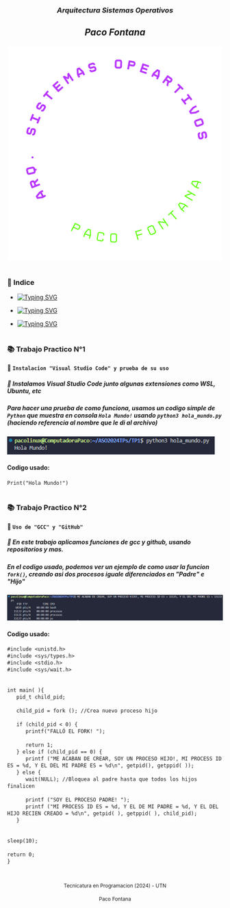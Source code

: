 <h3 align="center"><em>Arquitectura Sistemas Operativos</em></h3>
<h2 align="center"><em>Paco Fontana</em></h2>

<h6 align="center">
<img src="caratula_arqsisop.png" title="Caratula Arq. Sistemas Operativos" alt="Caratula Arq. Sistemas Operativos"></h6>

#

### 📑 Indice
- <a href="#📚-trabajo-practico-n°1">![Typing SVG](https://readme-typing-svg.demolab.com?font=Fira+Code&size=13&pause=1000&center=true&vCenter=true&repeat=false&random=false&width=180&height=15&lines=Trabajo+Practico+N%C2%B01)</a>
- <a href="#📚-trabajo-practico-n°2">![Typing SVG](https://readme-typing-svg.demolab.com?font=Fira+Code&size=13&pause=1000&center=true&vCenter=true&repeat=false&random=false&width=180&height=15&lines=Trabajo+Practico+N%C2%B02)</a>

- <a href="#tp2">![Typing SVG](https://readme-typing-svg.demolab.com?font=Fira+Code&size=13&pause=1000&center=true&vCenter=true&repeat=false&random=false&width=180&height=15&lines=Trabajo+Practico+N%C2%B02)</a>

#
<a name="tp1"></a>
### 📚 Trabajo Practico N°1
#### 📖 `Instalacion "Visual Studio Code" y prueba de su uso`
##### 📃 Instalamos **Visual Studio Code** junto algunas extensiones como **WSL**, **Ubuntu**, etc

##### Para hacer una prueba de como funciona, usamos un codigo simple de `Python` que muestra en consola `Hola Mundo!` usando `python3 hola_mundo.py` _(haciendo referencia al nombre que le di al archivo)_
<img src="TP1/hola_mundo.png" alt="Prueba de VSC usando un codigo de Python" title="Prueba de VSC usando un codigo de Python">

#### Codigo usado:
```
Print("Hola Mundo!")
```

<a name="tp2"></a>
# 
### 📚 Trabajo Practico N°2
#### 📖 `Uso de "GCC" y "GitHub"`
##### 📃 En este trabajo aplicamos funciones de **gcc** y **github**, usando repositorios y mas.

##### En el codigo usado, podemos ver un ejemplo de como usar la funcion `fork()`, creando asi dos procesos iguale diferenciados en "Padre" e "Hijo"
<img src="TP2/imagen_procesos.png" alt="Muestra de funcion ps al usar el codigo" title="Muestra de funcion ps al usar el codigo">

#### Codigo usado:
```
#include <unistd.h>
#include <sys/types.h>
#include <stdio.h>
#include <sys/wait.h>


int main( ){
   pid_t child_pid;

   child_pid = fork (); //Crea nuevo proceso hijo

   if (child_pid < 0) {
      printf("FALLÓ EL FORK! ");

      return 1;
   } else if (child_pid == 0) {
      printf ("ME ACABAN DE CREAR, SOY UN PROCESO HIJO!, MI PROCESS ID ES = %d, Y EL DEL MI PADRE ES = %d\n", getpid(), getppid( ));
   } else {
      wait(NULL); //Bloquea al padre hasta que todos los hijos finalicen

      printf ("SOY EL PROCESO PADRE! ");
      printf ("MI PROCESS ID ES = %d, Y EL DE MI PADRE = %d, Y EL DEL HIJO RECIEN CREADO = %d\n", getpid( ), getppid( ), child_pid);
   }


sleep(10);

return 0;
}
```

#

<p align="center">
<small>Tecnicatura en Programacion (2024) - UTN</small>
</p>
<p align="center">
<small>Paco Fontana</small>
</p>